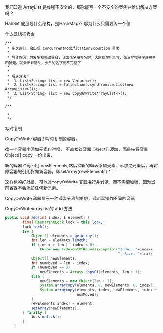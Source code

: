 我们知道 ArrayList 是线程不安全的，那你能写一个不安全的案例并给出解决方案吗？

HahSet 底层是什么结构，是HashMap?? 那为什么只需要传一个值

什么是线程安全





```
/**
 * 多次运行，会出现 ConcurrentModificationException 异常
 *
 * 导致原因：并发争抢修改导致，比如花名册签名时，大家都在抢着写，张三写完张字就被李四抢走，就会出现错乱，张三的名字就不完整了
 *
 *
 * 解决方法：
 *  1. List<String> list = new Vector<>();
 *  2. List<String> list = Collections.synchronizedList(new ArrayList<>());
 *  3. List<String> list = new CopyOnWriteArrayList<>();
 */

/**

 *
 */
```

写时复制

CopyOnWrite 容器即写时复制的容器。

往一个容器中添加元素的时候， 不直接往容器 Object[] 添加，而是先将容器 Object[] copy 一份出来，

新的容器 Object[] newElements,然后往新的容器添加元素，添加完元素后，再将原容器的引用指向新容器，即setArray(newElements)
*

这样做的好处是，可以对copyOnWrite 容器进行并发读，而不需要加锁，因为当前容器不会添加任何新元素。

CopyOnWrite 容器属于一种读写分离的思想，读和写操作不同的容器

CopyOnWriteArrayList的 add 方法

```java
public void add(int index, E element) {
        final ReentrantLock lock = this.lock;
        lock.lock();
        try {
            Object[] elements = getArray();
            int len = elements.length;
            if (index > len || index < 0)
                throw new IndexOutOfBoundsException("Index: "+index+
                                                    ", Size: "+len);
            Object[] newElements;
            int numMoved = len - index;
            if (numMoved == 0)
                newElements = Arrays.copyOf(elements, len + 1);
            else {
                newElements = new Object[len + 1];
                System.arraycopy(elements, 0, newElements, 0, index);
                System.arraycopy(elements, index, newElements, index + 1,
                                 numMoved);
            }
            newElements[index] = element;
            setArray(newElements);
        } finally {
            lock.unlock();
        }
    }
```

